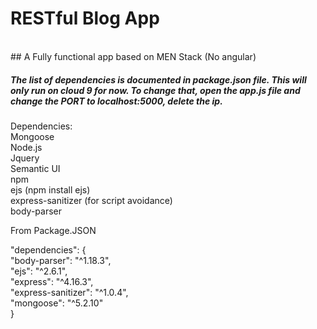 # RESTful Blog App
<br>
## A Fully functional app based on MEN Stack (No angular)

##### The list of dependencies is documented in package.json file. This will only run on cloud 9 for now. To change that, open the app.js file and change the PORT to localhost:5000, delete the ip.

Dependencies:
<br>
Mongoose 
<br>
Node.js
<br>
Jquery
<br>
Semantic UI
<br>
npm
<br>
ejs (npm install ejs)
<br>
express-sanitizer (for script avoidance)
<br>
body-parser
<br>

From Package.JSON

"dependencies": {
    <br>
    "body-parser": "^1.18.3",
    <br>
    "ejs": "^2.6.1",
    <br>
    "express": "^4.16.3",
    <br>
    "express-sanitizer": "^1.0.4",
    <br>
    "mongoose": "^5.2.10"
    <br>
  }

